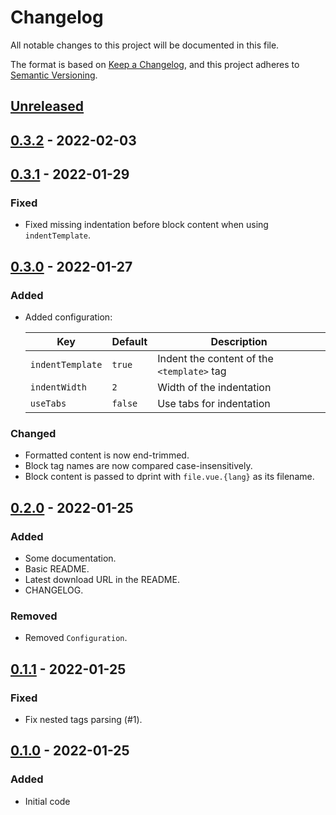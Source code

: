 # Changelog

All notable changes to this project will be documented in this file.

The format is based on [Keep a Changelog](https://keepachangelog.com/en/1.0.0/),
and this project adheres to
[Semantic Versioning](https://semver.org/spec/v2.0.0.html).

## [Unreleased]

## [0.3.2] - 2022-02-03

## [0.3.1] - 2022-01-29

### Fixed

- Fixed missing indentation before block content when using `indentTemplate`.

## [0.3.0] - 2022-01-27

### Added

- Added configuration:

  | Key              | Default | Description                                |
  | ---------------- | ------- | ------------------------------------------ |
  | `indentTemplate` | `true`  | Indent the content of the `<template>` tag |
  | `indentWidth`    | `2`     | Width of the indentation                   |
  | `useTabs`        | `false` | Use tabs for indentation                   |

### Changed

- Formatted content is now end-trimmed.
- Block tag names are now compared case-insensitively.
- Block content is passed to dprint with `file.vue.{lang}` as its filename.

## [0.2.0] - 2022-01-25

### Added

- Some documentation.
- Basic README.
- Latest download URL in the README.
- CHANGELOG.

### Removed

- Removed `Configuration`.

## [0.1.1] - 2022-01-25

### Fixed

- Fix nested tags parsing (#1).

## [0.1.0] - 2022-01-25

### Added

- Initial code

[unreleased]: https://github.com/malobre/dprint-plugin-vue/compare/v0.3.2...HEAD
[0.3.2]: https://github.com/malobre/dprint-plugin-vue/compare/v0.3.1...v0.3.2
[0.3.1]: https://github.com/malobre/dprint-plugin-vue/compare/v0.3.0...v0.3.1
[0.3.0]: https://github.com/malobre/dprint-plugin-vue/compare/v0.2.0...v0.3.0
[0.2.0]: https://github.com/malobre/dprint-plugin-vue/compare/v0.1.1...v0.2.0
[0.1.1]: https://github.com/malobre/dprint-plugin-vue/compare/v0.1.0...v0.1.1
[0.1.0]: https://github.com/malobre/dprint-plugin-vue/releases/tag/v0.1.0
